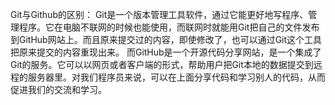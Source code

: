 Git与Github的区别：
  Git是一个版本管理工具软件，通过它能更好地写程序、管理程序。它在电脑不联网的时候也能使用，而联网时就能用Git把自己的文件发布到GitHub网站上。而且原来提交过的内容，即使修改了，也可以通过Git这个工具把原来提交的内容重现出来。
  而GitHub是一个开源代码分享网站，是一个集成了Git的服务。它可以以网页或者客户端的形式，帮助用户把Git本地的数据提交到远程的服务器里。对我们程序员来说，可以在上面分享代码和学习别人的代码，从而促进我们的交流和学习。
